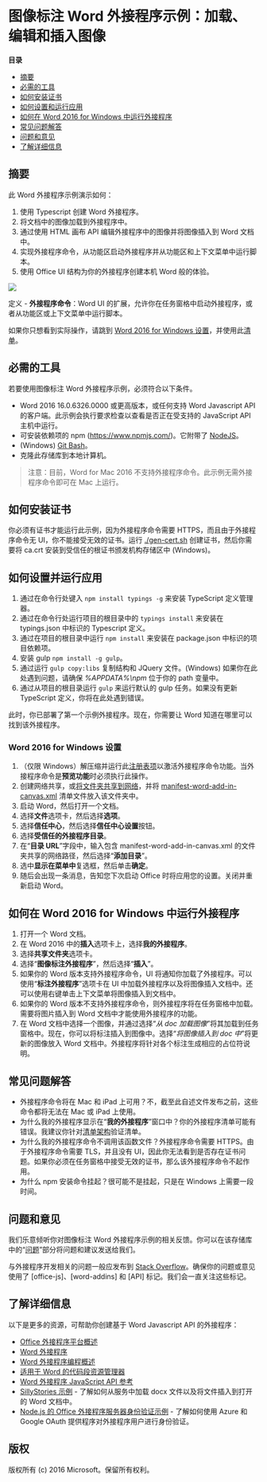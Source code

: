# 图像标注 Word 外接程序示例：加载、编辑和插入图像

**目录**

* [摘要](#summary)
* [必需的工具](#required-tools)
* [如何安装证书](#how-to-install-certificates)
* [如何设置和运行应用](#how-to-set-up-and-run-the-app)
* [如何在 Word 2016 for Windows 中运行外接程序](#how-to-run-the-add-in-in-Word-2016-for-Windows)
* [常见问题解答](#faq)
* [问题和意见](#questions-and-comments)
* [了解详细信息](#learn-more)


## 摘要

此 Word 外接程序示例演示如何：

1. 使用 Typescript 创建 Word 外接程序。
2. 将文档中的图像加载到外接程序中。
3. 通过使用 HTML 画布 API 编辑外接程序中的图像并将图像插入到 Word 文档中。
4. 实现外接程序命令，从功能区启动外接程序并从功能区和上下文菜单中运行脚本。
5. 使用 Office UI 结构为你的外接程序创建本机 Word 般的体验。

![](/readme-images/Word-Add-in-TypeScript-Canvas.gif)

定义 - **外接程序命令**：Word UI 的扩展，允许你在任务窗格中启动外接程序，或者从功能区或上下文菜单中运行脚本。

如果你只想看到实际操作，请跳到 [Word 2016 for Windows 设置](#word-2016-for-windows-set-up)，并使用此[清单](https://github.com/OfficeDev/Word-Add-in-TypeScript-Canvas/blob/deploy2Azure/manifest-word-add-in-canvas.xml)。

## 必需的工具

若要使用图像标注 Word 外接程序示例，必须符合以下条件。

* Word 2016 16.0.6326.0000 或更高版本，或任何支持 Word Javascript API 的客户端。此示例会执行要求检查以查看是否正在受支持的 JavaScript API 主机中运行。
* 可安装依赖项的 npm (https://www.npmjs.com/)。它附带了 [NodeJS](https://nodejs.org/en/)。
* (Windows) [Git Bash](http://www.git-scm.com/downloads)。
* 克隆此存储库到本地计算机。

> 注意：目前，Word for Mac 2016 不支持外接程序命令。此示例无需外接程序命令即可在 Mac 上运行。

## 如何安装证书

你必须有证书才能运行此示例，因为外接程序命令需要 HTTPS，而且由于外接程序命令无 UI，你不能接受无效的证书。运行 [./gen-cert.sh](#gen-cert.sh) 创建证书，然后你需要将 ca.crt 安装到受信任的根证书颁发机构存储区中 (Windows)。

## 如何设置并运行应用

1. 通过在命令行处键入 ```npm install typings -g``` 来安装 TypeScript 定义管理器。
2. 通过在命令行处运行项目的根目录中的 ```typings install``` 来安装在 typings.json 中标识的 Typescript 定义。
3. 通过在项目的根目录中运行 ```npm install``` 来安装在 package.json 中标识的项目依赖项。
4. 安装 gulp ```npm install -g gulp```。
5. 通过运行 ```gulp copy:libs``` 复制结构和 JQuery 文件。(Windows) 如果你在此处遇到问题，请确保 *%APPDATA%\npm* 位于你的 path 变量中。
6. 通过从项目的根目录运行 ```gulp``` 来运行默认的 gulp 任务。如果没有更新 TypeScript 定义，你将在此处遇到错误。

此时，你已部署了第一个示例外接程序。现在，你需要让 Word 知道在哪里可以找到该外接程序。

### Word 2016 for Windows 设置

1. （仅限 Windows）解压缩并运行此[注册表项](https://github.com/OfficeDev/Office-Add-in-Commands-Samples/tree/master/Tools/AddInCommandsUndark)以激活外接程序命令功能。当外接程序命令是**预览功能**时必须执行此操作。
2. 创建网络共享，或[将文件夹共享到网络](https://technet.microsoft.com/zh-cn/library/cc770880.aspx)，并将 [manifest-word-add-in-canvas.xml](manifest-word-add-in-canvas.xml) 清单文件放入该文件夹中。
3. 启动 Word，然后打开一个文档。
4. 选择**文件**选项卡，然后选择**选项**。
5. 选择**信任中心**，然后选择**信任中心设置**按钮。
6. 选择**受信任的外接程序目录**。
7. 在“**目录 URL**”字段中，输入包含 manifest-word-add-in-canvas.xml 的文件夹共享的网络路径，然后选择“**添加目录**”。
8. 选中**显示在菜单中**复选框，然后单击**确定**。
9. 随后会出现一条消息，告知您下次启动 Office 时将应用您的设置。关闭并重新启动 Word。

## 如何在 Word 2016 for Windows 中运行外接程序

1. 打开一个 Word 文档。
2. 在 Word 2016 中的**插入**选项卡上，选择**我的外接程序**。
3. 选择**共享文件夹**选项卡。
4. 选择“**图像标注外接程序**”，然后选择“**插入**”。
5. 如果你的 Word 版本支持外接程序命令，UI 将通知你加载了外接程序。可以使用“**标注外接程序**”选项卡在 UI 中加载外接程序以及将图像插入文档中。还可以使用右键单击上下文菜单将图像插入到文档中。
6. 如果你的 Word 版本不支持外接程序命令，则外接程序将在任务窗格中加载。需要将图片插入到 Word 文档中才能使用外接程序的功能。
7. 在 Word 文档中选择一个图像，并通过选择“*从 doc 加载图像*”将其加载到任务窗格中。现在，你可以将标注插入到图像中。选择“*将图像插入到 doc 中*”将更新的图像放入 Word 文档中。外接程序将针对各个标注生成相应的占位符说明。

## 常见问题解答

* 外接程序命令将在 Mac 和 iPad 上可用？不，截至此自述文件发布之前，这些命令都将无法在 Mac 或 iPad 上使用。
* 为什么我的外接程序显示在“**我的外接程序**”窗口中？你的外接程序清单可能有错误。我建议你针对[清单架构](https://github.com/OfficeDev/Office-Add-in-Commands-Samples/tree/master/Tools/XSD)验证清单。
* 为什么我的外接程序命令不调用该函数文件？外接程序命令需要 HTTPS。由于外接程序命令需要 TLS，并且没有 UI，因此你无法看到是否存在证书问题。如果你必须在任务窗格中接受无效的证书，那么该外接程序命令不起作用。
* 为什么 npm 安装命令挂起？很可能不是挂起，只是在 Windows 上需要一段时间。

## 问题和意见

我们乐意倾听你对图像标注 Word 外接程序示例的相关反馈。你可以在该存储库中的“[问题](https://github.com/OfficeDev/Word-Add-in-TypeScript-Canvas/issues)”部分将问题和建议发送给我们。

与外接程序开发相关的问题一般应发布到 [Stack Overflow](http://stackoverflow.com/questions/tagged/Office365+API)。确保你的问题或意见使用了 [office-js]、[word-addins] 和 [API] 标记。我们会一直关注这些标记。

## 了解详细信息

以下是更多的资源，可帮助你创建基于 Word Javascript API 的外接程序：

* [Office 外接程序平台概述](https://msdn.microsoft.com/zh-cn/library/office/jj220082.aspx)
* [Word 外接程序](https://github.com/OfficeDev/office-js-docs/blob/master/word/word-add-ins.md)
* [Word 外接程序编程概述](https://github.com/OfficeDev/office-js-docs/blob/master/word/word-add-ins-programming-guide.md)
* [适用于 Word 的代码段资源管理器](http://officesnippetexplorer.azurewebsites.net/#/snippets/word)
* [Word 外接程序 JavaScript API 参考](https://github.com/OfficeDev/office-js-docs/tree/master/word/word-add-ins-javascript-reference)
* [SillyStories 示例](https://github.com/OfficeDev/Word-Add-in-SillyStories) - 了解如何从服务中加载 docx 文件以及将文件插入到打开的 Word 文档中。
* [Node.js 的 Office 外接程序服务器身份验证示例](https://github.com/OfficeDev/Office-Add-in-Nodejs-ServerAuth) - 了解如何使用 Azure 和 Google OAuth 提供程序对外接程序用户进行身份验证。

## 版权
版权所有 (c) 2016 Microsoft。保留所有权利。
